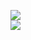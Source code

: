 [![](https://img.shields.io/badge/Made%20With-Github%20Spray-lightgrey.svg?style=for-the-badge&logo=github)](https://github.com/Annihil/github-spray#25427)  
[![](https://i.imgur.com/2DrTn0Z.gif)](https://github.com/Annihil/github-spray)